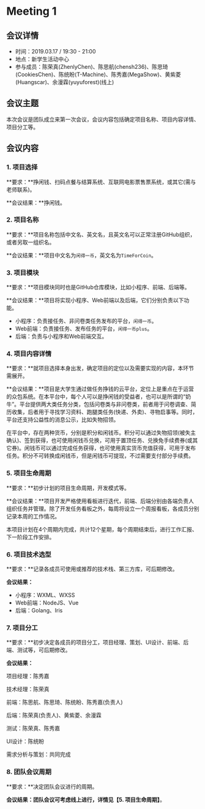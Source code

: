 # Meeting 1

## 会议详情

- 时间：2019.03.17  /  19:30 - 21:00
- 地点：新学生活动中心
- 参与成员：陈荣真(ZhenlyChen)、陈思航(chensh236)、陈思琦(CookiesChen)、陈统盼(T-Machine)、陈秀嘉(MegaShow)、黄紫菱(Huangscar)、余漫霖(yuyuforest)(线上)

## 会议主题

本次会议是团队成立来第一次会议，会议内容包括确定项目名称、项目内容详情、项目分工等。

## 会议内容

### 1. 项目选择

**要求：**挣闲钱、扫码点餐与结算系统、互联网电影票售票系统，或其它(需与老师联系)。

**会议结果：**挣闲钱。

### 2. 项目名称

**要求：**项目名称包括中文名、英文名，且英文名可以正常注册GitHub组织，或者另取一组织名。

**会议结果：**项目中文名为`闲得一币`，英文名为`TimeForCoin`。

### 3. 项目模块

**要求：**项目模块同时也是GitHub仓库模块，比如小程序、前端、后端等。

**会议结果：**项目将实现小程序、Web前端以及后端，它们分别负责以下功能。

* 小程序：负责接任务、非问卷类任务发布的平台，`闲得一币`。
* Web前端：负责接任务、发布任务的平台，`闲得一币plus`。
* 后端：负责与小程序和Web前端交互。

### 4. 项目内容详情

**要求：**就项目选择本身出发，确定项目的定位以及需要实现的内容，本环节需展开。

**会议结果：**项目是大学生通过做任务挣钱的云平台，定位上是重点在于运营的众包系统。在本平台中，每个人可以是挣闲钱的受益者，也可以是所谓的“奶牛”。平台提供两大类任务分类，包括问卷类与非问卷类，前者用于问卷调查、简历收集，后者用于寻找学习资料、跑腿类任务(快递、外卖)、寻物启事等。同时，平台还支持公益性的消息公示，比如失物招领。

在平台中，存在两种货币，分别是积分和闲钱币。积分可以通过失物招领(被失主确认)、签到获得，也可使用闲钱币兑换，可用于置顶任务、兑换免手续费券(或其它券)。闲钱币可以通过完成任务获得，也可使用真实货币充值获得，可用于发布任务。积分不可转换成闲钱币，但是闲钱币可提现，不过需要支付部分手续费。

### 5. 项目生命周期

**要求：**初步计划的项目生命周期，开发模式等。

**会议结果：**项目开发严格使用看板进行迭代，前端、后端分别由各端负责人组织任务并管理。除了开发任务看板之外，每周将设立一个周报看板，各成员分别记录本周的工作情况。

本项目计划在4个周期内完成，共计12个星期，每个周期结束后，进行工作汇报、下一阶段工作安排。 

### 6. 项目技术选型

**要求：**记录各成员可使用或推荐的技术栈、第三方库，可后期修改。

**会议结果：**

* 小程序：WXML、WXSS
* Web前端：NodeJS、Vue
* 后端：Golang、Iris

### 7. 项目分工

**要求：**初步决定各成员的项目分工，项目经理、策划、UI设计、前端、后端、测试等，可后期修改。

**会议结果：**

项目经理：陈秀嘉

技术经理：陈荣真

前端：陈思航、陈思琦、陈统盼、陈秀嘉(负责人)

后端：陈荣真(负责人)、黄紫菱、余漫霖

测试：陈荣真、陈秀嘉

UI设计：陈统盼

需求分析与策划：共同完成

### 8. 团队会议周期

**要求：**决定团队会议进行的周期。

**会议结果：**团队会议可考虑线上进行，详情见**【5. 项目生命周期】**。


